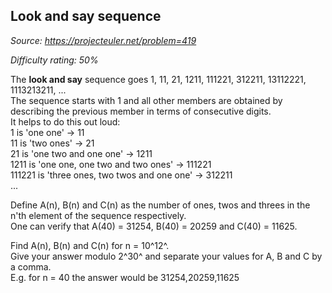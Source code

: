 Look and say sequence
---------------------

*Source: https://projecteuler.net/problem=419*


*Difficulty rating: 50%*

The **look and say** sequence goes 1, 11, 21, 1211, 111221, 312211,
13112221, 1113213211, ...\
 The sequence starts with 1 and all other members are obtained by
describing the previous member in terms of consecutive digits.\
 It helps to do this out loud:\
 1 is 'one one' → 11\
 11 is 'two ones' → 21\
 21 is 'one two and one one' → 1211\
 1211 is 'one one, one two and two ones' → 111221\
 111221 is 'three ones, two twos and one one' → 312211\
 ...

Define A(n), B(n) and C(n) as the number of ones, twos and threes in the
n'th element of the sequence respectively.\
 One can verify that A(40) = 31254, B(40) = 20259 and C(40) = 11625.

Find A(n), B(n) and C(n) for n = 10^12^.\
 Give your answer modulo 2^30^ and separate your values for A, B and C
by a comma.\
 E.g. for n = 40 the answer would be 31254,20259,11625
